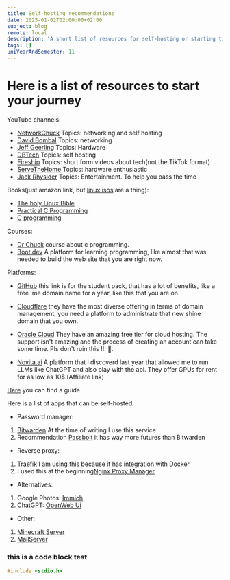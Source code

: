 ```yaml
---
title: Self-hosting recommendations
date: 2025-01-02T02:00:00+02:00
subject: blog
remote: local
description: 'A short list of resources for self-hosting or starting tinkering with code'
tags: []
uniYearAndSemester: 11
---
```




# Here is a list of resources to start your journey

YouTube channels:

- [NetworkChuck](https://www.youtube.com/@NetworkChuck) Topics: networking and self hosting
- [David Bombal](https://www.youtube.com/@davidbombal) Topics: networking
- [Jeff Geerling](https://www.youtube.com/@JeffGeerling) Topics: Hardware
- [DBTech](https://www.youtube.com/@DBTechYT) Topics: self hosting
- [Fireship](https://www.youtube.com/@Fireship) Topics: short form videos about tech(not the TikTok format)
- [ServeTheHome](https://www.youtube.com/@ServeTheHomeVideo) Topics: hardware enthusiastic
- [Jack Rhysider](https://www.youtube.com/@JackRhysider) Topics: Entertainment. To help you pass the time

Books(just amazon link, but [linux isos](https://news.ycombinator.com/item?id=27531020) are a thing):

- [The holy Linux Bible](https://www.amazon.com/Linux-Bible-Christopher-Negus/dp/1119578884)
- [Practical C Programming](https://www.amazon.com/Practical-Programming-Does-Nutshell-Handbooks/dp/1565923065)
- [C programming](http://etcm.ticollege.org:4300/E-Books/C-EBooks/C%20Programming%20Absolute%20Beginner%20-%20Perry,%20Greg.pdf)

Courses:

- [Dr Chuck](https://www.cc4e.com/) course about c programming.
- [Boot.dev](https://boot.dev) A platform for learning programming, like almost that was needed to build the web site that you are right now.

Platforms:

- [GitHub](https://education.github.com/pack) this link is for the student pack, that has a lot of benefits, like a free .me domain name for a year, like this that you are on.

- [Cloudflare](https://cloudflare.com) they have the most diverse offering in terms of domain management, you need a platform to administrate that new shine domain that you own.

- [Oracle Cloud](https://oracle.com) They have an amazing free tier for cloud hosting. The support isn't amazing and the process of creating an account can take some time. Pls don't ruin this !!! 🙏.

- [Novita.ai](https://novita.ai/?ref=yjm4y2q&utm_source=affiliate) A platform that i discoverd last year that allowed me to run LLMs like ChatGPT and also play with the api.
  They offer GPUs for rent for as low as 10$.(Affiliate link)

[Here](https://wiki.futo.org/index.php/Introduction_to_a_Self_Managed_Life:_a_13_hour_%26_28_minute_presentation_by_FUTO_software) you can find a guide

Here is a list of apps that can be self-hosted:

- Password manager:

1. [Bitwarden](https://bitwarden.com/) At the time of writing I use this service
2. Recommendation [Passbolt](https://www.passbolt.com/) it has way more futures than Bitwarden

- Reverse proxy:

1. [Traefik](https://traefik.io/traefik/) I am using this because it has integration with [Docker](https://www.docker.com/)
2. I used this at the beginning[Nginx Proxy Manager](https://nginxproxymanager.com/)

- Alternatives:

1. Google Photos: [Immich](https://immich.app/)
2. ChatGPT: [OpenWeb Ui](https://openwebui.com/)

- Other:

1. [Minecraft Server](https://docker-minecraft-server.readthedocs.io/en/latest/)
2. [MailServer](https://docker-mailserver.github.io/docker-mailserver/latest/)


### this is a code block test

```c 
#include <stdio.h>
```